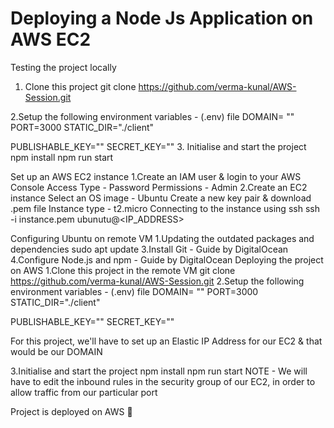 # Deploying a Node Js Application on AWS EC2

Testing the project locally

1. Clone this project
git clone https://github.com/verma-kunal/AWS-Session.git

2.Setup the following environment variables - (.env) file
DOMAIN= ""
PORT=3000
STATIC_DIR="./client"

PUBLISHABLE_KEY=""
SECRET_KEY=""
3. Initialise and start the project
npm install
npm run start

Set up an AWS EC2 instance
1.Create an IAM user & login to your AWS Console
Access Type - Password
Permissions - Admin
2.Create an EC2 instance
Select an OS image - Ubuntu
Create a new key pair & download .pem file
Instance type - t2.micro
Connecting to the instance using ssh
ssh -i instance.pem ubunutu@<IP_ADDRESS>


Configuring Ubuntu on remote VM
1.Updating the outdated packages and dependencies
sudo apt update
3.Install Git - Guide by DigitalOcean
4.Configure Node.js and npm - Guide by DigitalOcean
Deploying the project on AWS
1.Clone this project in the remote VM
git clone https://github.com/verma-kunal/AWS-Session.git
2.Setup the following environment variables - (.env) file
DOMAIN= ""
PORT=3000
STATIC_DIR="./client"

PUBLISHABLE_KEY=""
SECRET_KEY=""

For this project, we'll have to set up an Elastic IP Address for our EC2 & that would be our DOMAIN

3.Initialise and start the project
npm install
npm run start
NOTE - We will have to edit the inbound rules in the security group of our EC2, in order to allow traffic from our particular port

Project is deployed on AWS 🎉

